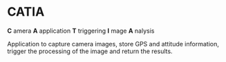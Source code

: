 # CATIA

**C** amera **A** application **T** triggering **I** mage **A** nalysis

Application to capture camera images, store GPS and attitude information, trigger the processing of the image and return the results.
